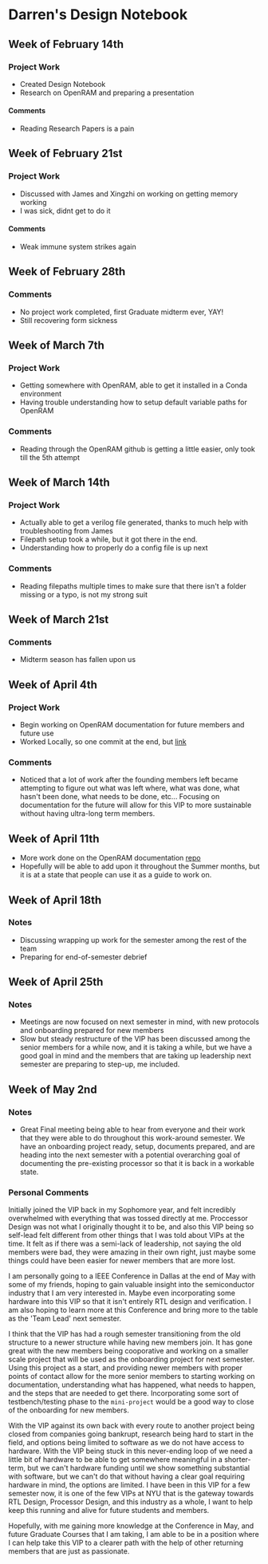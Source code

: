 # Darren's Design Notebook

## Week of February 14th

### Project Work

* Created Design Notebook
* Research on OpenRAM and preparing a presentation

#### Comments

* Reading Research Papers is a pain

## Week of February 21st

### Project Work

* Discussed with James and Xingzhi on working on getting memory working
* I was sick, didnt get to do it

#### Comments

* Weak immune system strikes again

## Week of February 28th

### Comments

* No project work completed, first Graduate midterm ever, YAY!
* Still recovering form sickness

## Week of March 7th

### Project Work

* Getting somewhere with OpenRAM, able to get it installed in a Conda environment
* Having trouble understanding how to setup default variable paths for OpenRAM

### Comments

* Reading through the OpenRAM github is getting a little easier, only took till the 5th attempt

## Week of March 14th

### Project Work

* Actually able to get a verilog file generated, thanks to much help with troubleshooting from James
* Filepath setup took a while, but it got there in the end.
* Understanding how to properly do a config file is up next

### Comments

* Reading filepaths multiple times to make sure that there isn't a folder missing or a typo, is not my strong suit

## Week of March 21st

### Comments

* Midterm season has fallen upon us

## Week of April 4th

### Project Work

* Begin working on OpenRAM documentation for future members and future use
* Worked Locally, so one commit at the end, but [link](https://github.com/dareminion/openram-mem)

### Comments

* Noticed that a lot of work after the founding members left became attempting to figure out what was left where, what was done, what hasn't been done, what needs to be done, etc... Focusing on documentation for the future will allow for this VIP to more sustainable without having ultra-long term members.

## Week of April 11th

* More work done on the OpenRAM documentation [repo](https://github.com/dareminion/openram-mem)
* Hopefully will be able to add upon it throughout the Summer months, but it is at a state that people can use it as a guide to work on.

## Week of April 18th

### Notes

* Discussing wrapping up work for the semester among the rest of the team
* Preparing for end-of-semester debrief

## Week of April 25th

### Notes

* Meetings are now focused on next semester in mind, with new protocols and onboarding prepared for new members
* Slow but steady restructure of the VIP has been discussed among the senior members for a while now, and it is taking a while, but we have a good goal in mind and the members that are taking up leadership next semester are preparing to step-up, me included.

## Week of May 2nd

### Notes

* Great Final meeting being able to hear from everyone and their work that they were able to do throughout this work-around semester. We have an onboarding project ready, setup, documents prepared, and are heading into the next semester with a potential overarching goal of documenting the pre-existing processor so that it is back in a workable state.

### Personal Comments

Initially joined the VIP back in my Sophomore year, and felt incredibly overwhelmed with everything that was tossed directly at me. Proccessor Design was not what I originally thought it to be, and also this VIP being so self-lead felt different from other things that I was told about VIPs at the time. It felt as if there was a semi-lack of leadership, not saying the old members were bad, they were amazing in their own right, just maybe some things could have been easier for newer members that are more lost.

I am personally going to a IEEE Conference in Dallas at the end of May with some of my friends, hoping to gain valuable insight into the semiconductor industry that I am very interested in. Maybe even incorporating some hardware into this VIP so that it isn't entirely RTL design and verification. I am also hoping to learn more at this Conference and bring more to the table as the 'Team Lead' next semester.

I think that the VIP has had a rough semester transitioning from the old structure to a newer structure while having new members join. It has gone great with the new members being cooporative and working on a smaller scale project that will be used as the onboarding project for next semester. Using this project as a start, and providing newer members with proper points of contact allow for the more senior members to starting working on documentation, understanding what has happened, what needs to happen, and the steps that are needed to get there. Incorporating some sort of testbench/testing phase to the `mini-project` would be a good way to close of the onboarding for new members.

With the VIP against its own back with every route to another project being closed from companies going bankrupt, research being hard to start in the field, and options being limited to software as we do not have access to hardware. With the VIP being stuck in this never-ending loop of we need a little bit of hardware to be able to get somewhere meaningful in a shorter-term, but we can't hardware funding until we show something substantial with software, but we can't do that without having a clear goal requiring hardware in mind, the options are limited. I have been in this VIP for a few semester now, it is one of the few VIPs at NYU that is the gateway towards RTL Design, Processor Design, and this industry as a whole, I want to help keep this running and alive for future students and members.

Hopefully, with me gaining more knowledge at the Conference in May, and future Graduate Courses that I am taking, I am able to be in a position where I can help take this VIP to a clearer path with the help of other returning members that are just as passionate.
